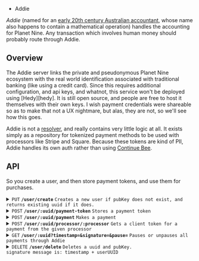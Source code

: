 * Addie

*Addie* (named for an [early 20th century Australian accountant][addie], whose name also happens to contain a mathematical operation) handles the accounting for Planet Nine.
Any transaction which involves human money should probably route through Addie.

## Overview

The Addie server links the private and pseudonymous Planet Nine ecosystem with the real world identification associated with traditional banking (like using a credit card). 
Since this requires additional configuration, and api keys, and whatnot, this service won't be deployed using [Hedy][hedy]. 
It is still open source, and people are free to host it themselves with their own keys. 
I wish payment credentials were shareable so as to make that not a UX nightmare, but alas, they are not, so we'll see how this goes.

Addie is not a [resolver][resolver], and really contains very little logic at all. 
It exists simply as a repository for tokenized payment methods to be used with processors like Stripe and Square.
Because these tokens are kind of PII, Addie handles its own auth rather than using [Continue Bee][continuebee].

## API

So you create a user, and then store payment tokens, and use them for purchases.

<details>
 <summary><code>PUT</code> <code><b>/user/create</b></code> <code>Creates a new user if pubKey does not exist, and returns existing uuid if it does.</code></summary>

##### Parameters

> | name         |  required     | data type               | description                                                           |
> |--------------|-----------|-------------------------|-----------------------------------------------------------------------|
> | pubKey       |  true     | string (hex)            | the publicKey of the user's keypair  |
> | timestamp    |  true     | string                  | in a production system timestamps narrow window for replay attacks  |
> | signature    |  true     | string (signature)      | the signature from sessionless for the message  |


##### Responses

> | http code     | content-type                      | response                                                            |
> |---------------|-----------------------------------|---------------------------------------------------------------------|
> | `200`         | `application/json`                | `USER`   |
> | `400`         | `application/json`                | `{"code":"400","message":"Bad Request"}`                            |

##### Example cURL

> ```javascript
>  curl -X PUT -H "Content-Type: application/json" -d '{"pubKey": "key", "timestamp": "now", "signature": "sig"}' https://<placeholderURL>/user/create
> ```

</details>

<details>
  <summary><code>POST</code> <code><b>/user/:uuid/payment-token</b></code> <code>Stores a payment token</code></summary>

##### Parameters

> | name         |  required     | data type               | description                                                           |
> |--------------|-----------|-------------------------|-----------------------------------------------------------------------|
> | timestamp    |  true     | object                  | timestamp of request  |
> | paymentToken |  true     | object                  | paymentToken of request  |


##### Responses

> | http code     | content-type                      | response                                                            |
> |---------------|-----------------------------------|---------------------------------------------------------------------|
> | `200`         | `application/json`                | `{success: <bool>, signatureMap: TBD}`   |
> | `400`         | `application/json`                | `{"code":"400","message":"Bad Request"}`                            |

##### Example cURL

> ```javascript
>  curl -X POST -H "Content-Type: application/json" -d '[SPELL]' https://<placeholderURL>/user/<uuid>/associate
> ```

</details>

<details>
  <summary><code>POST</code> <code><b>/user/:uuid/payment</b></code> <code>Makes a payment</code></summary>

##### Parameters

> | name         |  required     | data type               | description                                                           |
> |--------------|-----------|-------------------------|-----------------------------------------------------------------------|
> | timestamp    |  true     | object                  | timestamp of request  |
> | amount       |  true     | object                  | amount of the payment  |
> | processor    |  true     | object                  | payment processor to use  |
> | paymentToken |  true     | object                  | paymentToken of request  |


##### Responses

> | http code     | content-type                      | response                                                            |
> |---------------|-----------------------------------|---------------------------------------------------------------------|
> | `200`         | `application/json`                | `{success: <bool>, signatureMap: TBD}`   |
> | `400`         | `application/json`                | `{"code":"400","message":"Bad Request"}`                            |

##### Example cURL

> ```javascript
>  curl -X POST -H "Content-Type: application/json" -d '[SPELL]' https://<placeholderURL>/user/<uuid>/associate
> ```

</details>

<details>
 <summary><code>POST</code> <code><b>/user/:uuid/processor/:processor</b></code> <code>Gets a client token for a payment from the given processor</code></summary>

##### Types

Payee: {
  pubKey: <public key>,
  amount: Int
};

PaymentTokenResponse: {
  paymentToken: String,
  paymentExtra: String,
  customerId: String,
  paymentKey: String
};

##### Parameters

> | name         |  required     | data type               | description                                                           |
> |--------------|-----------|-------------------------|-----------------------------------------------------------------------|
> | processor    |  true     | String                  | the processor for the token like stripe  |     
> | amount       |  true     | Int                     | the amount of the transaction  |               
> | currency     |  true     | String                  | the currency for the transaction  |               
> | payees       |  false    | Payee[]                 | the Payees for the transaction if any
> | timestamp    |  true     | string                  | in a production system timestamps prevent replay attacks  |
> | signature    |  true     | string (signature)      | the signature from sessionless for the message  |               

##### Responses

> | http code     | content-type                      | response                                                            |
> |---------------|-----------------------------------|---------------------------------------------------------------------|
> | `200`         | `application/json`                | PaymentTokenResponse   |
> | `406`         | `application/json`                | `{"code":"406","message":"Not acceptable"}`                            |

##### Example cURL

> ```javascript
>  curl -X GET -H "Content-Type: application/json" https://<placeholderURL>/<uuid>?timestamp=123&signature=signature
> ```

</details>

<details>
 <summary><code>GET</code> <code><b>/user/:uuid?timestamp=<timestamp>&signature=<signature>&pause=<bool></b></code> <code>Pauses or unpauses all payments through Addie</code></summary>

##### Parameters

> | name         |  required     | data type               | description                                                           |
> |--------------|-----------|-------------------------|-----------------------------------------------------------------------|
> | timestamp    |  true     | string                  | in a production system timestamps prevent replay attacks  |
> | signature    |  true     | string (signature)      | the signature from sessionless for the message  |                  
> | pause        |  true     | bool                    | the signature from sessionless for the message  |                  

##### Responses

> | http code     | content-type                      | response                                                            |
> |---------------|-----------------------------------|---------------------------------------------------------------------|
> | `200`         | `application/json`                | `USER`   |
> | `406`         | `application/json`                | `{"code":"406","message":"Not acceptable"}`                            |

##### Example cURL

> ```javascript
>  curl -X GET -H "Content-Type: application/json" https://<placeholderURL>/<uuid>?timestamp=123&signature=signature
> ```

</details>

<details> 
  <summary><code>DELETE</code> <code><b>/user/delete</b></code> <code>Deletes a uuid and pubKey.
signature message is: timestamp + userUUID</code></summary>

##### Parameters

> | name         |  required     | data type               | description                                                           |
> |--------------|-----------|-------------------------|-----------------------------------------------------------------------|
> | timestamp    |  true     | string                  | in a production system timestamps prevent replay attacks  |
> | userUUID     |  true     | string                  | the user's uuid
> | signature    |  true     | string (signature)      | the signature from sessionless for the message  |

##### Responses

> | http code     | content-type                      | response                                                            |
> |---------------|-----------------------------------|---------------------------------------------------------------------|
> | `202`         | `application/json`                | empty   |
> | `400`         | `application/json`                | `{"code":"400","message":"Bad Request"}`                            |

##### Example cURL

> ```javascript
>  curl -X DELETE https://pref.planetnine.app/user/delete
> ```

</details>

[addie]: https://www.researchgate.net/publication/44843070_Mary_Addison_Hamilton_Australia's_first_lady_of_numbers
[resolver]: https://github.com/planet-nine-app/MAGIC/blob/main/README-DEV.md#resolvers
[continuebee]: https://github.com/planet-nine-app/continuebee

